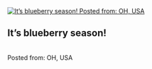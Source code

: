 <article class="post photo">
<a href="https://silverpip-blog.tumblr.com/image/48856580178">
<img alt="It’s blueberry season!
Posted from: OH, USA" src="https://64.media.tumblr.com/480ce209a1f048b8f2bd02b0735463da/tumblr_mlthh2jT061qhgmvso1_1280.jpg"/>
</a>
<h2>It’s blueberry season!</h2><br/>Posted from:  OH, USA<p><br/></p></article>